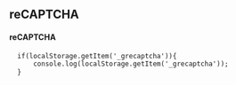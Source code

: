 ## reCAPTCHA

<!--![](../../img/)-->

#### reCAPTCHA


```html
  if(localStorage.getItem('_grecaptcha')){
      console.log(localStorage.getItem('_grecaptcha'));
  }

```


```JavaScript




```
<!--vue-and-the-wordpress-rest-api [Links](http://bionicteaching.com/vue-and-the-wordpress-rest-api/)-->